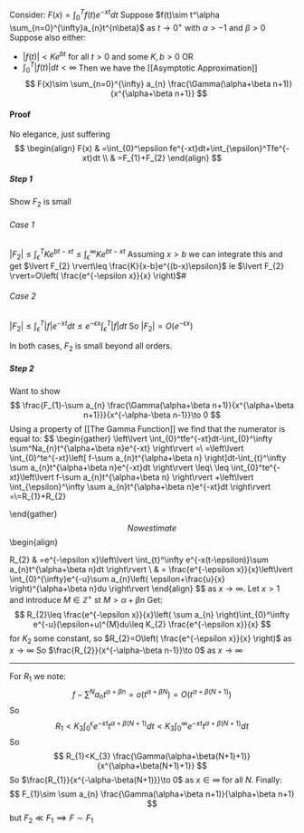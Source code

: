 Consider: $F(x)=\int_{0}^Tf(t)e^{-xt}dt$
Suppose $f(t)\sim t^\alpha \sum_{n=0}^{\infty}a_{n}t^{n\beta}$ as $t\to 0^{+}$ with $\alpha>-1$ and $\beta>0$
Suppose also either: 
- $\lvert f(t) \rvert<Ke^{bt}$ for all $t>0$ and some $K,b>0$
OR
- $\int _0^T\lvert f(t) \rvert dt<\infty$
Then we have the [[Asymptotic Approximation]]
$$
F(x)\sim \sum_{n=0}^{\infty} a_{n} \frac{\Gamma(\alpha+\beta n+1)}{x^{\alpha+\beta n+1}}
$$

#### Proof
No elegance, just suffering
$$
\begin{align}
F(x) & =\int_{0}^\epsilon fe^{-xt}dt+\int_{\epsilon}^Tfe^{-xt}dt \\
 & =F_{1}+F_{2}
\end{align}
$$
##### Step 1
Show $F_{2}$ is small
###### Case 1
$\lvert F_{2} \rvert\leq \int_{\epsilon}^TKe^{bt-xt}\leq \int_{\epsilon}^\infty Ke^{bt-xt}$
Assuming $x>b$ we can integrate this and get
$\lvert F_{2} \rvert\leq \frac{K}{x-b}e^{(b-x)\epsilon}$ ie $\lvert F_{2} \rvert=O\left( \frac{e^{-\epsilon x}}{x} \right)$#
###### Case 2
$\lvert F_{2} \rvert\leq \int_{\epsilon}^T\lvert f \rvert e^{-xt}dt\leq e^{-\epsilon x}\int_{\epsilon}^T\lvert f \rvert dt$
So $\lvert F_{2} \rvert=O(e^{-\epsilon x})$

In both cases, $F_{2}$ is small beyond all orders.

##### Step 2
Want to show
$$
\frac{F_{1}-\sum a_{n} \frac{\Gamma(\alpha+\beta n+1)}{x^{\alpha+\beta n+1}}}{x^{-\alpha-\beta n-1}}\to 0
$$
Using a property of [[The Gamma Function]] we find that the numerator is equal to:
$$
\begin{gather}
\left\lvert  \int_{0}^tfe^{-xt}dt-\int_{0}^\infty \sum^Na_{n}t^{\alpha+\beta n}e^{-xt}  \right\rvert =\\
=\left\lvert  \int_{0}^te^{-xt}\left[ f-\sum a_{n}t^{\alpha+\beta n} \right]dt-\int_{t}^\infty \sum a_{n}t^{\alpha+\beta n}e^{-xt}dt  \right\rvert \leq\\
\leq \int_{0}^te^{-xt}\left\lvert  f-\sum a_{n}t^{\alpha+\beta n}  \right\rvert +\left\lvert  \int_{\epsilon}^\infty \sum a_{n}t^{\alpha+\beta n}e^{-xt}dt  \right\rvert =\\=R_{1}+R_{2}


\end{gather}
$$
Now estimate
$$
\begin{align}

R_{2} & =e^{-\epsilon x}\left\lvert  \int_{t}^\infty e^{-x(t-\epsilon)}\sum a_{n}t^{\alpha+\beta n}dt  \right\rvert  \\
 & = \frac{e^{-\epsilon x}}{x}\left\lvert  \int_{0}^{\infty}e^{-u}\sum a_{n}\left( \epsilon+\frac{u}{x} \right)^{\alpha+\beta n}du  \right\rvert 
\end{align}
$$
as $x\to \infty$.
Let $x>1$ and introduce $M\in \mathbb{Z}^+$ st $M>\alpha+\beta n$
Get:
$$
R_{2}\leq \frac{e^{-\epsilon x}}{x}\left( \sum a_{n} \right)\int_{0}^\infty e^{-u}(\epsilon+u)^{M}du\leq K_{2} \frac{e^{-\epsilon x}}{x}
$$
for $K_{2}$ some constant, so $R_{2}=O\left( \frac{e^{-\epsilon x}}{x} \right)$ as $x\to \infty$
So $\frac{R_{2}}{x^{-\alpha-\beta n-1}}\to 0$ as $x\to \infty$

---
For $R_1$ we note:
$$
f-\sum^Na_{n}t^{\alpha+\beta n}=o(t^{\alpha+\beta N})=O(t^{\alpha+\beta(N+1)})
$$
So
$$
R_{1}<K_{3}\int_{0}^\epsilon e^{-xt}t^{\alpha+\beta(N+1)}dt<K_{3}\int_{0}^\infty e^{-xt}t^{\alpha+\beta(N+1)}dt
$$
So
$$
R_{1}<K_{3} \frac{\Gamma(\alpha+\beta(N+1)+1)}{x^{\alpha+\beta(N+1)+1}}
$$
So $\frac{R_{1}}{x^{-\alpha-\beta(N+1)}}\to 0$ as $x \in \infty$ for all $N$.
Finally:
$$
F_{1}\sim \sum a_{n} \frac{\Gamma(\alpha+\beta n+1)}{\alpha+\beta n+1}
$$
but $F_{2}\ll F_{1}\implies F\sim F_{1}$